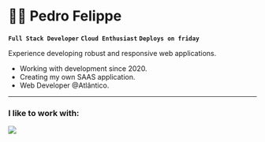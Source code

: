 # 🧙‍♂ Pedro Felippe

**`Full Stack Developer`** **`Cloud Enthusiast`** **`Deploys on friday`**

Experience developing robust and responsive web applications.

- Working with development since 2020.
- Creating my own SAAS application.
- Web Developer @Atlântico.


---


### I like to work with:

<img src="https://skillicons.dev/icons?i=react,typescript,tailwind,nextjs,express,mysql,azure,docker,python,nodejs,aws,mongodb" />
